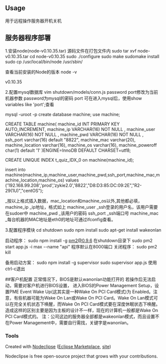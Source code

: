 ## Usage
用于远程操作服务器开机关机


## 服务器程序部署
1.安装node(node-v0.10.35.tar)
源码文件在打包文件内
sudo tar xvf node-v0.10.35.tar
cd node-v0.10.35
sudo ./configure
sudo make
sudomake install
sudo cp /usr/local/bin/node /usr/sbin/

查看当前安装的Node的版本 
node -v

v0.10.35


2.配置mysql数据库
vim shutdown/models/conn.js
password port修改为当前机器参数
password为mysql的密码
port 可在进入mysql后，使用show variables like 'port';查看

mysql -uroot -p
create database machine;
use machine;

CREATE TABLE machine(
machine_id INT PRIMARY KEY AUTO_INCREMENT,
machine_ip VARCHAR(16) NOT NULL ,
machine_user VARCHAR(16) NOT NULL ,
machine_pwd VARCHAR(16) NOT NULL ,
ssh_port varchar(16) default "8822",
machine_mac varchar(20),
machine_location varchar(16),
machine_os varchar(16),
machine_poweroff char(1) default '1'
)ENGINE=InnoDB DEFAULT CHARSET=utf8;

CREATE UNIQUE INDEX t_quiz_IDX_0 on machine(machine_id);

insert into machine(machine_ip,machine_user,machine_pwd,ssh_port,machine_mac,machine_location,machine_os) values ('192.168.99.208','prod','zykie2.0','8822',"D8:D3:85:DC:09:2E","R2-29(1U)","centOS");

_按以上格式插入数据，mac_location和machine_os以外,其他都必填，
machine_ip  _ip地址，格式如上
machine_user _ssh登录的用户名，该用户需要在sudoer中
machine_pwd _该用户的密码
ssh_port  _ssh端口号
machine_mac  _每台机器的MAC地址是eth0的地址可通过ifconfig查看。

3.配置程序模块
cd shutdown
sudo npm install
sudo apt-get install wakeonlan

启动程序：
sudo npm install -g  pm2@0.9.6
在shutdown目录下
sudo pm2 start app.js -i max --name "api"
程序默认在8000端口
关闭程序：
sudo pm2 kill

备用启动方案：
sudo npm install -g supervisor
sudo supervisor app.js
使用ctrl-c退出

##客户机配置
正常情况下，BIOS是默认wanonlan功能打开的
若操作后无法启动，需要对客户机进行BIOS设置，
进入BIOS的Power Management Setup，设置PME Event Wake Up(这其实是一种Wake On PCI Card模式)为 Enabled。注意，有些机器可能为Wake On Lan或Wake On PCI Card。Wake On Lan模式可以在完全关机状态下唤醒，而Wake On PCI Card模式要在深度休眠状态下唤醒。造成这样的区别主要是因为主板的设计不一样，现在的计算机一般都是Wake On PCI Card模式的。
注：公司这边的服务器全部都是wakeonlan模式，而且设置不在Power Management中，需要自行需找，关键字是wanonlan。

### Tools

Created with [Nodeclipse](https://github.com/Nodeclipse/nodeclipse-1)
 ([Eclipse Marketplace](http://marketplace.eclipse.org/content/nodeclipse), [site](http://www.nodeclipse.org))   

Nodeclipse is free open-source project that grows with your contributions.
